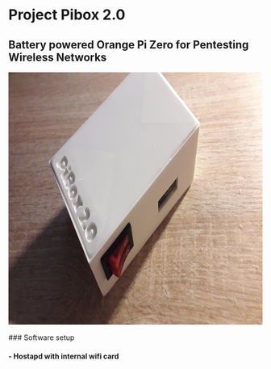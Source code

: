 # Project Pibox 2.0
## Battery powered Orange Pi Zero for Pentesting Wireless Networks
<p align="center">
  <img width="1000" height="500" src="https://github.com/iBlz/project-pibox2.0/blob/main/images/0-02-05-7d6ff82b36e8c9e3e23a878f96da85b65861d053c9d77796b07d9a4b21b2c25a_ef5f2e9d4a503164.jpg">
</p>
### Software setup

#### - Hostapd with internal wifi card

